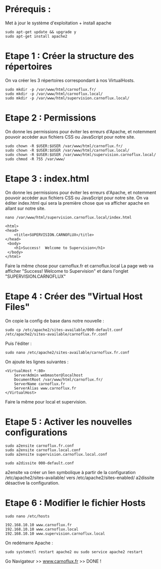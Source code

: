 # Prérequis :
Met à jour le système d'exploitation + install apache

	sudo apt-get update && upgrade y 
	sudo apt-get install apache2 

# Etape 1 : Créer la structure des répertoires
On va créer les 3 répertoires correspondant à nos VirtualHosts.

	sudo mkdir -p /var/www/html/carnoflux.fr/
	sudo mkdir -p /var/www/html/carnoflux.local/
	sudo mkdir -p /var/www/html/supervision.carnoflux.local/

# Etape 2 : Permissions
On donne les permissions pour éviter les erreurs d'Apache, et notemment pouvoir accèder aux fichiers CSS ou JavaScript pour notre site.

	sudo chown -R $USER:$USER /var/www/html/carnoflux.fr/
	sudo chown -R $USER:$USER /var/www/html/carnoflux.local/
	sudo chown -R $USER:$USER /var/www/html/supervision.carnoflux.local/
	sudo chmod -R 755 /var/www/

# Etape 3 : index.html

On donne les permissions pour éviter les erreurs d'Apache, et notemment pouvoir accèder aux fichiers CSS ou JavaScript pour notre site.
On va éditer index.html qui sera la première chose que va afficher apache en allant sur notre site.

	nano /var/www/html/supervision.carnoflux.local/index.html

	<html>
  	<head>
    	<title>SUPERVISION.CARNOFLUX</title>
  	</head>
 	 <body>
    	<h1>Success!  Welcome to Supervision</h1>
 	 </body>
	</html>

Faire la même chose pour carnoflux.fr et carnoflux.local
La page web va afficher "Success!  Welcome to Supervision" et dans l'onglet "SUPERVISION.CARNOFLUX"

# Etape 4 : Créer des "Virtual Host Files"

On copie la config de base dans notre nouvelle :

	sudo cp /etc/apache2/sites-available/000-default.conf /etc/apache2/sites-available/carnoflux.fr.conf

Puis l'éditer :

	sudo nano /etc/apache2/sites-available/carnoflux.fr.conf

On ajoute les lignes suivantes :

	<VirtualHost *:80>
    	ServerAdmin webmaster@localhost
    	DocumentRoot /var/www/html/carnoflux.fr/
		ServerName carnoflux.fr
		ServerAlias www.carnoflux.fr
	</VirtualHost>

Faire la même pour local et supervision.

# Etape 5 : Activer les nouvelles configurations

	sudo a2ensite carnoflux.fr.conf
	sudo a2ensite carnoflux.local.conf
	sudo a2ensite supervision.carnoflux.local.conf

	sudo a2dissite 000-default.conf 

a2ensite va créer un lien symbolique à partir de la configuration /etc/apache2/sites-available/ vers /etc/apache2/sites-enabled/
a2dissite désactive la configuration.

# Etape 6 : Modifier le fichier Hosts

	sudo nano /etc/hosts

	192.168.10.10 www.carnoflux.fr
	192.168.10.10 www.carnoflux.local
	192.168.10.10 www.supervision.carnoflux.local


On redémarre Apache :

	sudo systemctl restart apache2 ou sudo service apache2 restart

Go Navigateur >> www.carnoflux.fr >> DONE !
